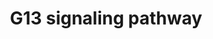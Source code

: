 ---
annotations:
- type: Pathway Ontology
  value: G protein mediated signaling pathway via Galpha12/Galpha13 family
- type: Pathway Ontology
  value: G protein mediated signaling pathway
authors:
- MaintBot
- Thomas
- Christine Chichester
- Mkutmon
- Eweitz
description: 'The G13 subunit is an alpha unit of heterotrimeric G proteins that regulates
  cell processes through the use of guanine nucleotide exchange factors. G13 regulates
  actin cytoskeletal remodeling in cells and is essential for receptor tyrosine kinase-induced
  migration of fibroblast and endothelial cells.  Source: [[wikipedia:G12/G13_alpha_subunits|Wikipedia]]'
last-edited: 2021-05-21
organisms:
- Bos taurus
redirect_from:
- /index.php/Pathway:WP1063
- /instance/WP1063
schema-jsonld:
- '@context': https://schema.org/
  '@id': https://wikipathways.github.io/pathways/WP1063.html
  '@type': Dataset
  creator:
    '@type': Organization
    name: WikiPathways
  description: 'The G13 subunit is an alpha unit of heterotrimeric G proteins that
    regulates cell processes through the use of guanine nucleotide exchange factors.
    G13 regulates actin cytoskeletal remodeling in cells and is essential for receptor
    tyrosine kinase-induced migration of fibroblast and endothelial cells.  Source:
    [[wikipedia:G12/G13_alpha_subunits|Wikipedia]]'
  keywords:
  - RTKN
  - ARHGDIB
  - PIK3R2
  - CIT
  - PFN1
  - PIK3CB
  - FCHSD1
  - CFL1
  - IQGAP1
  - GNA13
  - IQGAP2
  - LIMK1
  - PIK3CA
  - RPS6KB1
  - WASL
  - ROCK1
  - RHOA
  - ROCK2
  - PIP4K2A
  - SH3RF1
  - PPP1CB
  - TNK2
  - MYL1
  - PAK3
  - MAP3K4
  - ARHGDIG
  - PKN1
  - ARHGEF1
  - CYFIP1
  - WAS
  - RHPN2
  - CFL2
  - RAC1
  - CDC42
  - MYBPH
  - MAPK10
  - CALM1
  - PIK3CD
  license: CC0
  name: G13 signaling pathway
seo: CreativeWork
title: G13 signaling pathway
wpid: WP1063
---